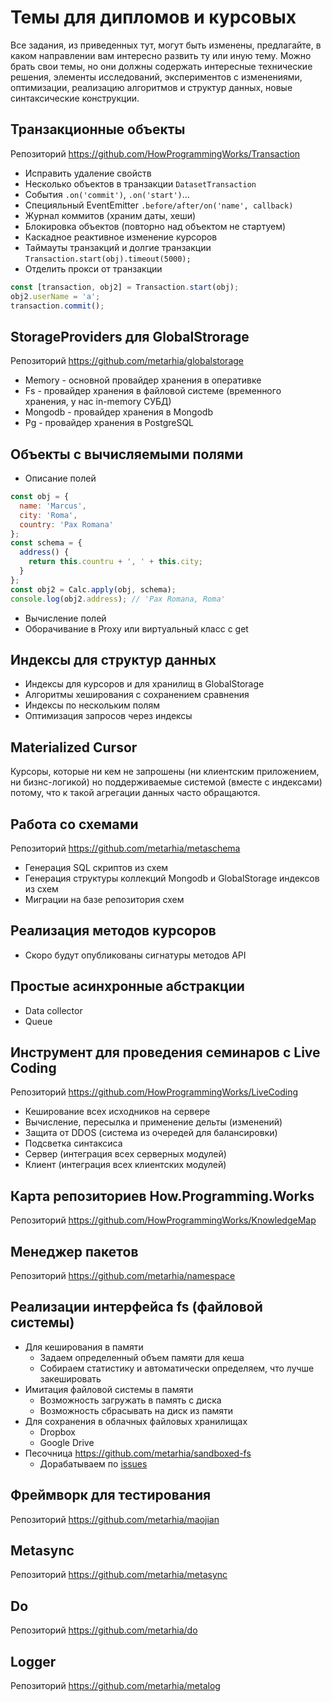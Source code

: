 # Темы для дипломов и курсовых

Все задания, из приведенных тут, могут быть изменены, предлагайте, в каком
направлении вам интересно развить ту или иную тему. Можно брать свои темы,
но они должны содержать интересные технические решения, элементы исследований,
экспериментов с изменениями, оптимизации, реализацию алгоритмов и структур
данных, новые синтаксические конструкции.

## Транзакционные объекты
Репозиторий https://github.com/HowProgrammingWorks/Transaction
- Исправить удаление свойств
- Несколько объектов в транзакции `DatasetTransaction`
- События `.on('commit')`, `.on('start')`...
- Специяльный EventEmitter `.before/after/on('name', callback)`
- Журнал коммитов (храним даты, хеши)
- Блокировка объектов (повторно над объектом не стартуем)
- Каскадное реактивное изменение курсоров
- Таймауты транзакций и долгие транзакции
`Transaction.start(obj).timeout(5000);`
- Отделить прокси от транзакции
```js
const [transaction, obj2] = Transaction.start(obj);
obj2.userName = 'a';
transaction.commit();
```

## StorageProviders для GlobalStrorage
Репозиторий https://github.com/metarhia/globalstorage
- Memory - основной провайдер хранения в оперативке
- Fs - провайдер хранения в файловой системе (временного хранения, у нас in-memory СУБД)
- Mongodb - провайдер хранения в Mongodb
- Pg - провайдер хранения в PostgreSQL

## Объекты с вычисляемыми полями
- Описание полей
```js
const obj = {
  name: 'Marcus',
  city: 'Roma',
  country: 'Pax Romana'
};
const schema = {
  address() {
    return this.countru + ', ' + this.city;
  }
};
const obj2 = Calc.apply(obj, schema);
console.log(obj2.address); // 'Pax Romana, Roma'
```
- Вычисление полей
- Оборачивание в Proxy или виртуальный класс с get

## Индексы для структур данных
- Индексы для курсоров и для хранилищ в GlobalStorage
- Алгоритмы хеширования с сохранением сравнения
- Индексы по нескольким полям
- Оптимизация запросов через индексы

## Materialized Cursor
Курсоры, которые ни кем не запрошены (ни клиентским приложением, ни
бизнс-логикой) но поддерживаемые системой (вместе с индексами) потому,
что к такой агрегации данных часто обращаются.

## Работа со схемами
Репозиторий https://github.com/metarhia/metaschema
- Генерация SQL скриптов из схем
- Генерация структуры коллекций Mongodb и GlobalStorage индексов из схем
- Миграции на базе репозитория схем

## Реализация методов курсоров
- Скоро будут опубликованы сигнатуры методов API

## Простые асинхронные абстракции
- Data collector
- Queue

## Инструмент для проведения семинаров с Live Coding
Репозиторий https://github.com/HowProgrammingWorks/LiveCoding
- Кеширование всех исходников на сервере
- Вычисление, пересылка и применение дельты (изменений)
- Защита от DDOS (система из очередей для балансировки)
- Подсветка синтаксиса
- Сервер (интеграция всех серверных модулей)
- Клиент (интеграция всех клиентских модулей)

## Карта репозиториев How.Programming.Works
Репозиторий https://github.com/HowProgrammingWorks/KnowledgeMap

## Менеджер пакетов
Репозиторий https://github.com/metarhia/namespace

## Реализации интерфейса fs (файловой системы)
- Для кеширования в памяти
  - Задаем определенный объем памяти для кеша
  - Собираем статистику и автоматически определяем, что лучше закешировать
- Имитация файловой системы в памяти
  - Возможность загружать в память с диска
  - Возможность сбрасывать на диск из памяти
- Для сохранения в облачных файловых хранилищах
  - Dropbox
  - Google Drive
- Песочница https://github.com/metarhia/sandboxed-fs
  - Дорабатываем по [issues](https://github.com/metarhia/sandboxed-fs/issues)

## Фреймворк для тестирования
Репозиторий https://github.com/metarhia/maojian

## Metasync
Репозиторий https://github.com/metarhia/metasync

## Do
Репозиторий https://github.com/metarhia/do

## Logger
Репозиторий https://github.com/metarhia/metalog

